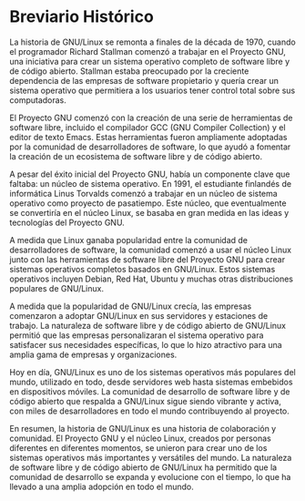 # Breviario Histórico

La historia de GNU/Linux se remonta a finales de la década de 1970, cuando el programador Richard Stallman comenzó a trabajar en el Proyecto GNU, una iniciativa para crear un sistema operativo completo de software libre y de código abierto. Stallman estaba preocupado por la creciente dependencia de las empresas de software propietario y quería crear un sistema operativo que permitiera a los usuarios tener control total sobre sus computadoras.

El Proyecto GNU comenzó con la creación de una serie de herramientas de software libre, incluido el compilador GCC (GNU Compiler Collection) y el editor de texto Emacs. Estas herramientas fueron ampliamente adoptadas por la comunidad de desarrolladores de software, lo que ayudó a fomentar la creación de un ecosistema de software libre y de código abierto.

A pesar del éxito inicial del Proyecto GNU, había un componente clave que faltaba: un núcleo de sistema operativo. En 1991, el estudiante finlandés de informática Linus Torvalds comenzó a trabajar en un núcleo de sistema operativo como proyecto de pasatiempo. Este núcleo, que eventualmente se convertiría en el núcleo Linux, se basaba en gran medida en las ideas y tecnologías del Proyecto GNU.

A medida que Linux ganaba popularidad entre la comunidad de desarrolladores de software, la comunidad comenzó a usar el núcleo Linux junto con las herramientas de software libre del Proyecto GNU para crear sistemas operativos completos basados en GNU/Linux. Estos sistemas operativos incluyen Debian, Red Hat, Ubuntu y muchas otras distribuciones populares de GNU/Linux.

A medida que la popularidad de GNU/Linux crecía, las empresas comenzaron a adoptar GNU/Linux en sus servidores y estaciones de trabajo. La naturaleza de software libre y de código abierto de GNU/Linux permitió que las empresas personalizaran el sistema operativo para satisfacer sus necesidades específicas, lo que lo hizo atractivo para una amplia gama de empresas y organizaciones.

Hoy en día, GNU/Linux es uno de los sistemas operativos más populares del mundo, utilizado en todo, desde servidores web hasta sistemas embebidos en dispositivos móviles. La comunidad de desarrollo de software libre y de código abierto que respalda a GNU/Linux sigue siendo vibrante y activa, con miles de desarrolladores en todo el mundo contribuyendo al proyecto.

En resumen, la historia de GNU/Linux es una historia de colaboración y comunidad. El Proyecto GNU y el núcleo Linux, creados por personas diferentes en diferentes momentos, se unieron para crear uno de los sistemas operativos más importantes y versátiles del mundo. La naturaleza de software libre y de código abierto de GNU/Linux ha permitido que la comunidad de desarrollo se expanda y evolucione con el tiempo, lo que ha llevado a una amplia adopción en todo el mundo.
